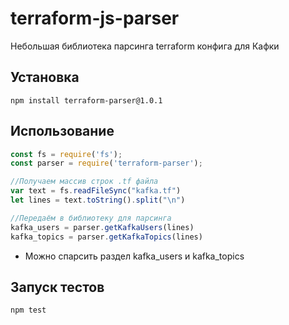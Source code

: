 # terraform-js-parser
Небольшая библиотека парсинга terraform конфига для Кафки

## Установка
```node
npm install terraform-parser@1.0.1
```

## Использование
```Javascript
const fs = require('fs');
const parser = require('terraform-parser');

//Получаем массив строк .tf файла
var text = fs.readFileSync("kafka.tf")
let lines = text.toString().split("\n")

//Передаём в библиотеку для парсинга
kafka_users = parser.getKafkaUsers(lines)
kafka_topics = parser.getKafkaTopics(lines)
```

* Можно спарсить раздел kafka_users и kafka_topics
## Запуск тестов
```npm
npm test
```
